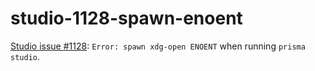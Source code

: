 # studio-1128-spawn-enoent

[Studio issue #1128](https://github.com/prisma/studio/issues/1128): `Error: spawn xdg-open ENOENT` when running `prisma studio`.
